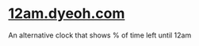 # [12am.dyeoh.com](https://12am.dyeoh.com)
An alternative clock that shows % of time left until 12am
